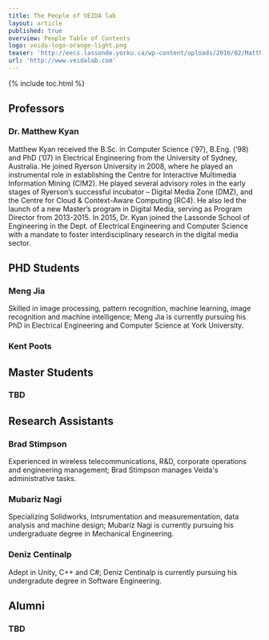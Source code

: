 ```yaml
---
title: The People of VEIDA lab
layout: article
published: true
overview: People Table of Contents
logo: veida-logo-orange-light.png
teaser: 'http://eecs.lassonde.yorku.ca/wp-content/uploads/2016/02/Matthew-550x400.jpg'
url: 'http://www.veidalab.com'
---
```



{% include toc.html %}


## Professors

### Dr. Matthew Kyan

Matthew Kyan received the B.Sc. in Computer Science (’97), B.Eng. (’98) and PhD (’07) in
Electrical Engineering from the University of Sydney, Australia. He joined Ryerson University
in 2008, where he played an instrumental role in establishing the Centre for Interactive
Multimedia Information Mining (CIM2). He played several advisory roles in the early stages of
Ryerson’s successful incubator – Digital Media Zone (DMZ), and the Centre for Cloud &
Context-Aware Computing (RC4). He also led the launch of a new Master’s program in Digital
Media, serving as Program Director from 2013-2015. In 2015, Dr. Kyan joined the Lassonde
School of Engineering in the Dept. of Electrical Engineering and Computer Science with a
mandate to foster interdisciplinary research in the digital media sector.


## PHD Students

### Meng Jia
Skilled in image processing, pattern recognition, machine learning, image recognition and machine intelligence; Meng Jia is currently pursuing his PhD in Electrical Engineering and Computer Science at York University. 
### Kent Poots 

## Master Students 

### TBD

## Research Assistants 

### Brad Stimpson 
Experienced in wireless telecommunications, R&D, corporate operations and engineering management; Brad Stimpson manages Veida's administrative tasks. 

### Mubariz Nagi 
Specializing Solidworks, Intsrumentation and measurementation, data analysis and machine design; Mubariz Nagi is currently pursuing his undergraduate degree in Mechanical Engineering. 

### Deniz Centinalp
Adept in Unity, C++ and C#; Deniz Centinalp is currently pursuing his undergradute degree in Software Engineering.

## Alumni 

### TBD

